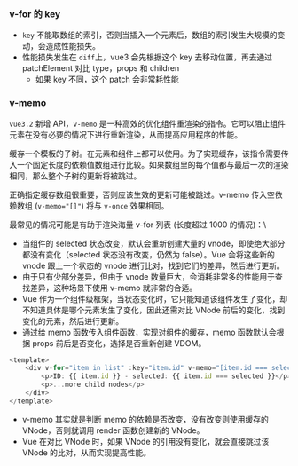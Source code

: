 ### v-for 的 key

- `key` 不能取数组的索引，否则当插入一个元素后，数组的索引发生大规模的变动，会造成性能损失。
- 性能损失发生在 `diff`上，vue3 会先根据这个 key 去移动位置，再去通过 patchElement 对比 type，props 和 children
  - 如果 key 不同，这个 patch 会非常耗性能

### v-memo

`vue3.2` 新增 API，`v-memo` 是一种高效的优化组件重渲染的指令。它可以阻止组件元素在没有必要的情况下进行重新渲染，从而提高应用程序的性能。

缓存一个模板的子树。在元素和组件上都可以使用。为了实现缓存，该指令需要传入一个固定长度的依赖值数组进行比较。如果数组里的每个值都与最后一次的渲染相同，那么整个子树的更新将被跳过。

正确指定缓存数组很重要，否则应该生效的更新可能被跳过。v-memo 传入空依赖数组 (`v-memo="[]"`) 将与 `v-once` 效果相同。

最常见的情况可能是有助于渲染海量 v-for 列表 (长度超过 1000 的情况)：\

+ 当组件的 selected 状态改变，默认会重新创建大量的 vnode，即使绝大部分都没有变化（selected 状态没有改变，仍然为 false）。Vue 会将这些新的 vnode 跟上一个状态的 vnode 进行比对，找到它们的差异，然后进行更新。
+ 由于只有少部分差异，但由于 vnode 数量巨大，会消耗非常多的性能用于查找差异，这种场景下使用 v-memo 就非常的合适。
+ Vue 作为一个组件级框架，当状态变化时，它只能知道该组件发生了变化，却不知道具体是哪个元素发生了变化，因此还需对比 VNode 前后的变化，找到变化的元素，然后进行更新。
+ 通过给 memo 函数传入组件函数，实现对组件的缓存，memo 函数默认会根据 props 前后是否变化，选择是否重新创建 VDOM。

```js
<template>
    <div v-for="item in list" :key="item.id" v-memo="[item.id === selected]">
        <p>ID: {{ item.id }} - selected: {{ item.id === selected }}</p>
        <p>...more child nodes</p>
    </div>
</template>
```
+ v-memo 其实就是判断 memo 的依赖是否改变，没有改变则使用缓存的 VNode，否则就调用 render 函数创建新的 VNode。
+ Vue 在对比 VNode 时，如果 VNode 的引用没有变化，就会直接跳过该 VNode 的比对，从而实现提高性能。


